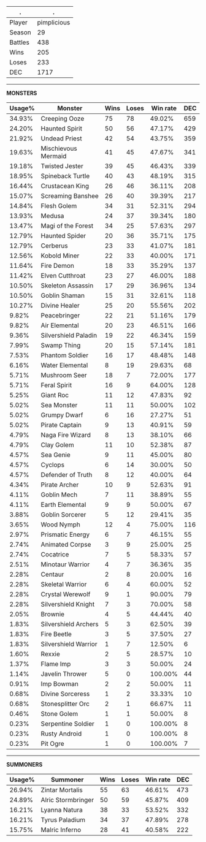 .|.
|-|-
Player|pimplicious
Season|29
Battles|438
Wins|205
Loses|233
DEC|1717

---
**MONSTERS**

Usage%|Monster|Wins|Loses|Win rate|DEC|
-|-|-|-|-|-|
34.93%|Creeping Ooze|75|78|49.02%|659|
24.20%|Haunted Spirit|50|56|47.17%|429|
21.92%|Undead Priest|42|54|43.75%|359|
19.63%|Mischievous Mermaid|41|45|47.67%|341|
19.18%|Twisted Jester|39|45|46.43%|339|
18.95%|Spineback Turtle|40|43|48.19%|315|
16.44%|Crustacean King|26|46|36.11%|208|
15.07%|Screaming Banshee|26|40|39.39%|217|
14.84%|Flesh Golem|34|31|52.31%|294|
13.93%|Medusa|24|37|39.34%|180|
13.47%|Magi of the Forest|34|25|57.63%|297|
12.79%|Haunted Spider|20|36|35.71%|175|
12.79%|Cerberus|23|33|41.07%|181|
12.56%|Kobold Miner|22|33|40.00%|171|
11.64%|Fire Demon|18|33|35.29%|137|
11.42%|Elven Cutthroat|23|27|46.00%|188|
10.50%|Skeleton Assassin|17|29|36.96%|134|
10.50%|Goblin Shaman|15|31|32.61%|118|
10.27%|Divine Healer|25|20|55.56%|202|
9.82%|Peacebringer|22|21|51.16%|179|
9.82%|Air Elemental|20|23|46.51%|166|
9.36%|Silvershield Paladin|19|22|46.34%|159|
7.99%|Swamp Thing|20|15|57.14%|181|
7.53%|Phantom Soldier|16|17|48.48%|148|
6.16%|Water Elemental|8|19|29.63%|68|
5.71%|Mushroom Seer|18|7|72.00%|177|
5.71%|Feral Spirit|16|9|64.00%|128|
5.25%|Giant Roc|11|12|47.83%|92|
5.02%|Sea Monster|11|11|50.00%|102|
5.02%|Grumpy Dwarf|6|16|27.27%|51|
5.02%|Pirate Captain|9|13|40.91%|59|
4.79%|Naga Fire Wizard|8|13|38.10%|66|
4.79%|Clay Golem|11|10|52.38%|87|
4.57%|Sea Genie|9|11|45.00%|80|
4.57%|Cyclops|6|14|30.00%|50|
4.57%|Defender of Truth|8|12|40.00%|64|
4.34%|Pirate Archer|10|9|52.63%|91|
4.11%|Goblin Mech|7|11|38.89%|55|
4.11%|Earth Elemental|9|9|50.00%|67|
3.88%|Goblin Sorcerer|5|12|29.41%|35|
3.65%|Wood Nymph|12|4|75.00%|116|
2.97%|Prismatic Energy|6|7|46.15%|55|
2.74%|Animated Corpse|3|9|25.00%|25|
2.74%|Cocatrice|7|5|58.33%|57|
2.51%|Minotaur Warrior|4|7|36.36%|35|
2.28%|Centaur|2|8|20.00%|16|
2.28%|Skeletal Warrior|6|4|60.00%|52|
2.28%|Crystal Werewolf|9|1|90.00%|79|
2.28%|Silvershield Knight|7|3|70.00%|58|
2.05%|Brownie|4|5|44.44%|40|
1.83%|Silvershield Archers|5|3|62.50%|39|
1.83%|Fire Beetle|3|5|37.50%|27|
1.83%|Silvershield Warrior|1|7|12.50%|6|
1.60%|Rexxie|2|5|28.57%|10|
1.37%|Flame Imp|3|3|50.00%|24|
1.14%|Javelin Thrower|5|0|100.00%|44|
0.91%|Imp Bowman|2|2|50.00%|11|
0.68%|Divine Sorceress|1|2|33.33%|10|
0.68%|Stonesplitter Orc|2|1|66.67%|11|
0.46%|Stone Golem|1|1|50.00%|8|
0.23%|Serpentine Soldier|1|0|100.00%|8|
0.23%|Rusty Android|1|0|100.00%|8|
0.23%|Pit Ogre|1|0|100.00%|7|

---
**SUMMONERS**

Usage%|Summoner|Wins|Loses|Win rate|DEC|
-|-|-|-|-|-|
26.94%|Zintar Mortalis|55|63|46.61%|473|
24.89%|Alric Stormbringer|50|59|45.87%|409|
16.21%|Lyanna Natura|38|33|53.52%|332|
16.21%|Tyrus Paladium|34|37|47.89%|278|
15.75%|Malric Inferno|28|41|40.58%|222|
